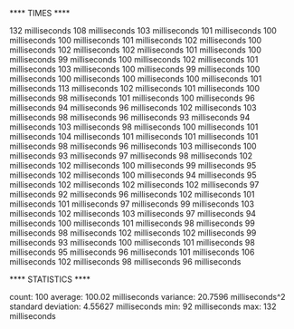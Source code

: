 **** TIMES ****

132 milliseconds
108 milliseconds
103 milliseconds
101 milliseconds
100 milliseconds
100 milliseconds
101 milliseconds
102 milliseconds
100 milliseconds
102 milliseconds
102 milliseconds
101 milliseconds
100 milliseconds
99 milliseconds
100 milliseconds
102 milliseconds
101 milliseconds
103 milliseconds
100 milliseconds
99 milliseconds
100 milliseconds
100 milliseconds
100 milliseconds
100 milliseconds
101 milliseconds
113 milliseconds
102 milliseconds
101 milliseconds
100 milliseconds
98 milliseconds
101 milliseconds
100 milliseconds
96 milliseconds
94 milliseconds
96 milliseconds
102 milliseconds
103 milliseconds
98 milliseconds
96 milliseconds
93 milliseconds
94 milliseconds
103 milliseconds
98 milliseconds
100 milliseconds
101 milliseconds
104 milliseconds
101 milliseconds
101 milliseconds
101 milliseconds
98 milliseconds
96 milliseconds
103 milliseconds
100 milliseconds
93 milliseconds
97 milliseconds
98 milliseconds
102 milliseconds
102 milliseconds
100 milliseconds
99 milliseconds
95 milliseconds
102 milliseconds
100 milliseconds
94 milliseconds
95 milliseconds
102 milliseconds
102 milliseconds
102 milliseconds
97 milliseconds
92 milliseconds
96 milliseconds
102 milliseconds
101 milliseconds
101 milliseconds
97 milliseconds
99 milliseconds
103 milliseconds
102 milliseconds
103 milliseconds
97 milliseconds
94 milliseconds
100 milliseconds
101 milliseconds
98 milliseconds
99 milliseconds
98 milliseconds
102 milliseconds
102 milliseconds
99 milliseconds
93 milliseconds
100 milliseconds
101 milliseconds
98 milliseconds
95 milliseconds
96 milliseconds
101 milliseconds
106 milliseconds
102 milliseconds
98 milliseconds
96 milliseconds

**** STATISTICS ****

count: 100
average: 100.02 milliseconds
variance: 20.7596 milliseconds^2
standard deviation: 4.55627 milliseconds
min: 92 milliseconds
max: 132 milliseconds
